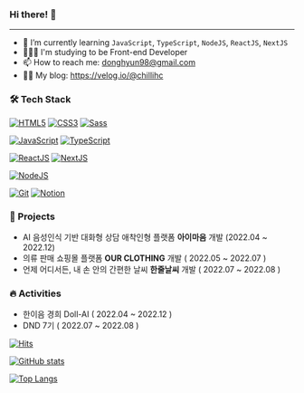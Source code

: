 
### Hi there! 👋 

***

- 🌱 I’m currently learning `JavaScript`, `TypeScript`, `NodeJS`, `ReactJS`, `NextJS`
- 🧑🏻‍💻 I'm studying to be Front-end Developer
- 📫 How to reach me: donghyun98@gmail.com
- ✍🏻 My blog: https://velog.io/@chillihc


### 🛠 Tech Stack

<!-- > **Language** -->

[![HTML5](https://img.shields.io/badge/HTML5-E34F26?style=flat-square&logo=HTML5&logoColor=white)]() [![CSS3](https://img.shields.io/badge/CSS3-1572B6?style=flat-square&logo=CSS3&logoColor=white)]() [![Sass](https://img.shields.io/badge/Sass-CC6699?style=flat-square&logo=Sass&logoColor=white)]() 


[![JavaScript](https://img.shields.io/badge/JavaScript-F7DF1E?style=flat-square&logo=JavaScript&logoColor=black)]() 
[![TypeScript](https://img.shields.io/badge/TypeScript-3178C6?style=flat-square&logo=TypeScript&logoColor=black)]() 


[![ReactJS](https://img.shields.io/badge/React.js-61DAFB?style=flat-square&logo=React&logoColor=white)]() [![NextJS](https://img.shields.io/badge/Next.js-000000?style=flat-square&logo=Next.js&logoColor=white)]()  

[![NodeJS](https://img.shields.io/badge/Node.js-339933?style=flat-square&logo=Node.js&logoColor=white)]()

[![Git](https://img.shields.io/badge/Git-F05032?style=flat-square&logo=Git&logoColor=white)]() [![Notion](https://img.shields.io/badge/Notion-000000?style=flat-square&logo=Notion&logoColor=white)]()


<!-- > Franework -->

<!-- > Database -->

<!-- > Server  -->

<!-- > DevOps -->

<!-- > Co-Tools -->

### 🌟 Projects

- AI 음성인식 기반 대화형 상담 애착인형 플랫폼 **아이마음** 개발 (2022.04 ~ 2022.12)
- 의류 판매 쇼핑몰 플랫폼 **OUR CLOTHING** 개발 ( 2022.05 ~ 2022.07 ) 
- 언제 어디서든, 내 손 안의 간편한 날씨 **한줄날씨** 개발 ( 2022.07 ~ 2022.08 ) 

### 🔥 Activities
- 한이음 경희 Doll-AI ( 2022.04 ~ 2022.12 )
- DND 7기 ( 2022.07 ~ 2022.08 )


[![Hits](https://hits.seeyoufarm.com/api/count/incr/badge.svg?url=https%3A%2F%2Fgithub.com%2FL2HYUNN&count_bg=%237798DE&title_bg=%23757575&icon=&icon_color=%23E7E7E7&title=hits&edge_flat=false)](https://hits.seeyoufarm.com)

[![GitHub stats](https://github-readme-stats.vercel.app/api?username=L2HYUNN)](https://github.com/anuraghazra/github-readme-stats)

[![Top Langs](https://github-readme-stats.vercel.app/api/top-langs/?username=L2HYUNN&hide=html,css,scss,pug&layout=compact)](https://github.com/anuraghazra/github-readme-stats)


<!-- [![Solved.ac
프로필](http://mazassumnida.wtf/api/v2/generate_badge?boj=dhl9810)](https://solved.ac/dhl9810/) -->

